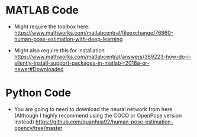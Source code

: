 # MATLAB Code
- Might require the toolbox here:
https://www.mathworks.com/matlabcentral/fileexchange/76860-human-pose-estimation-with-deep-learning

- Might also require this for installation
https://www.mathworks.com/matlabcentral/answers/389223-how-do-i-silently-install-support-packages-in-matlab-r2018a-or-newer#Downloaded

# Python Code 
- You are going to need to download the neural network from here (Although I highly recommend using the COCO or OpenPose version instead)
https://github.com/quanhua92/human-pose-estimation-opencv/tree/master
